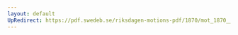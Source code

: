 ```yaml
---
layout: default
UpRedirect: https://pdf.swedeb.se/riksdagen-motions-pdf/1870/mot_1870__ak__00196/mot_1870__ak__00196_001.pdf
---
```

